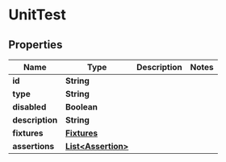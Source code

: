 

# UnitTest


## Properties

| Name | Type | Description | Notes |
|------------ | ------------- | ------------- | -------------|
|**id** | **String** |  |  |
|**type** | **String** |  |  |
|**disabled** | **Boolean** |  |  |
|**description** | **String** |  |  |
|**fixtures** | [**Fixtures**](Fixtures.md) |  |  |
|**assertions** | [**List&lt;Assertion&gt;**](Assertion.md) |  |  |



